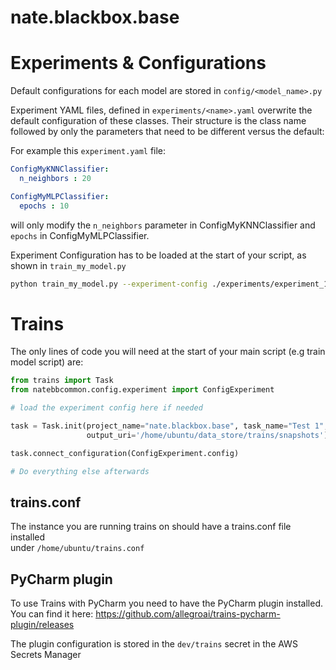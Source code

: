 # nate.blackbox.base


# Experiments & Configurations

Default configurations for each model are stored in `config/<model_name>.py`

Experiment YAML files, defined in `experiments/<name>.yaml` overwrite the default configuration of these classes.
Their structure is the class name followed by only the parameters that need to be different versus the default:

For example this `experiment.yaml` file:
```yaml
ConfigMyKNNClassifier:
  n_neighbors : 20

ConfigMyMLPClassifier:
  epochs : 10
```
will only modify the `n_neighbors` parameter in ConfigMyKNNClassifier and 
`epochs` in ConfigMyMLPClassifier.

Experiment Configuration has to be loaded at the start of your script, as shown in `train_my_model.py`

```bash
python train_my_model.py --experiment-config ./experiments/experiment_1.yaml
```

# Trains

The only lines of code you will need at the start of your main script (e.g train model script) are:

```python
from trains import Task
from natebbcommon.config.experiment import ConfigExperiment

# load the experiment config here if needed

task = Task.init(project_name="nate.blackbox.base", task_name="Test 1",
                 output_uri='/home/ubuntu/data_store/trains/snapshots')

task.connect_configuration(ConfigExperiment.config)

# Do everything else afterwards
```

## trains.conf

The instance you are running trains on should have a trains.conf file installed  
under `/home/ubuntu/trains.conf`

## PyCharm plugin

To use Trains with PyCharm you need to have the PyCharm plugin installed.
You can find it here:  https://github.com/allegroai/trains-pycharm-plugin/releases

The plugin configuration is stored in the `dev/trains` secret in the AWS Secrets Manager
